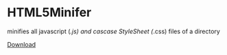 HTML5Minifer
============

minifies all javascript (*.js) and cascase StyleSheet (*.css) files of a directory

[Download](https://github.com/sajjad-shirazy/HTML5Minifer/raw/master/HTML5Minifer%20V1.0.0.zip)
